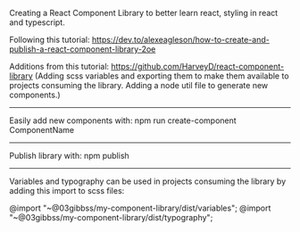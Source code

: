 Creating a React Component Library to better learn react, styling in react and typescript.

Following this tutorial: https://dev.to/alexeagleson/how-to-create-and-publish-a-react-component-library-2oe

Additions from this tutorial: https://github.com/HarveyD/react-component-library (Adding scss variables and exporting them to make them available to projects consuming the library. Adding a node util file to generate new components.)

---

Easily add new components with: npm run create-component ComponentName

---

Publish library with: npm publish

---

Variables and typography can be used in projects consuming the library by adding this import to scss files:

@import "~@03gibbss/my-component-library/dist/variables";
@import "~@03gibbss/my-component-library/dist/typography";
